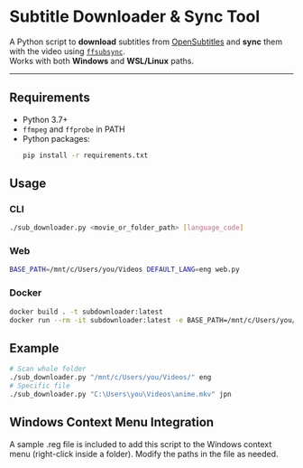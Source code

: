 # Subtitle Downloader & Sync Tool

A Python script to **download** subtitles from [OpenSubtitles](https://www.opensubtitles.org/) and **sync** them with the video using [`ffsubsync`](https://github.com/smacke/ffsubsync).  
Works with both **Windows** and **WSL/Linux** paths.

---

## Requirements

- Python 3.7+
- `ffmpeg` and `ffprobe` in PATH
- Python packages:
  ```bash
  pip install -r requirements.txt
  ```

## Usage
### CLI
```bash
./sub_downloader.py <movie_or_folder_path> [language_code]
```

### Web
```bash
BASE_PATH=/mnt/c/Users/you/Videos DEFAULT_LANG=eng web.py
```

### Docker
```bash
docker build . -t subdownloader:latest
docker run --rm -it subdownloader:latest -e BASE_PATH=/mnt/c/Users/you/Videos -e DEFAULT_LANG=eng -p 5000:5000
```

## Example
```bash
# Scan whole folder
./sub_downloader.py "/mnt/c/Users/you/Videos/" eng
# Specific file
./sub_downloader.py "C:\Users\you\Videos\anime.mkv" jpn
```

## Windows Context Menu Integration
A sample .reg file is included to add this script to the Windows context menu (right-click inside a folder). Modify the paths in the file as needed.
